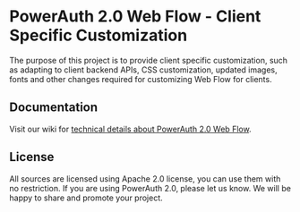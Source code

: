# PowerAuth 2.0 Web Flow - Client Specific Customization

The purpose of this project is to provide client specific customization, 
such as adapting to client backend APIs, CSS customization, updated images, fonts
and other changes required for customizing Web Flow for clients.  

## Documentation

Visit our wiki for [technical details about PowerAuth 2.0 Web Flow](https://github.com/wultra/powerauth-webflow/wiki).

## License

All sources are licensed using Apache 2.0 license, you can use them with no restriction. If you are using PowerAuth 2.0, please let us know. We will be happy to share and promote your project.
